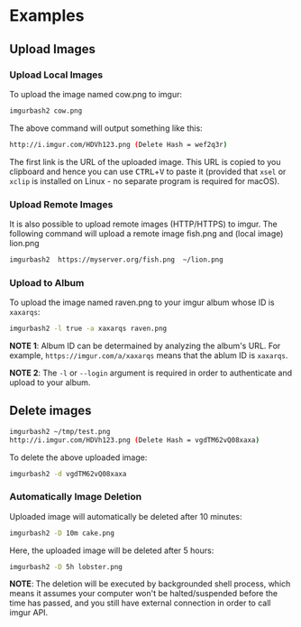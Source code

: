 # Examples

## Upload Images

### Upload Local Images

To upload the image named cow.png to imgur:
```bash
imgurbash2 cow.png
```
The above command will output something like this:
```bash
http://i.imgur.com/HDVh123.png (Delete Hash = wef2q3r)

```
The first link is the URL of the uploaded image. This URL is copied to you clipboard
and hence you can use <kbd>CTRL</kbd>+<kbd>V</kbd> to paste it (provided that `xsel`
or `xclip` is installed on Linux - no separate program is required for macOS).


### Upload Remote Images

It is also possible to upload remote images (HTTP/HTTPS) to imgur.  The following command
will upload a remote image fish.png and (local image) lion.png
```bash
imgurbash2  https://myserver.org/fish.png  ~/lion.png
```


### Upload to Album

To upload the image named raven.png to your imgur album whose ID is `xaxarqs`:
```bash
imgurbash2 -l true -a xaxarqs raven.png
```

**NOTE 1**:  Album ID can be determained by analyzing the album's URL.  For example,
`https://imgur.com/a/xaxarqs` means that the ablum ID is `xaxarqs`.

**NOTE 2**:  The `-l` or `--login` argument is required in order to authenticate and upload to
your album.




## Delete images
```bash
imgurbash2 ~/tmp/test.png
http://i.imgur.com/HDVh123.png (Delete Hash = vgdTM62vQ08xaxa)
```

To delete the above uploaded image:
```bash
imgurbash2 -d vgdTM62vQ08xaxa
```

### Automatically Image Deletion

Uploaded image will automatically be deleted after 10 minutes:

```bash
imgurbash2 -D 10m cake.png
```

Here, the uploaded image will be deleted after 5 hours:

```bash
imgurbash2 -D 5h lobster.png
```


**NOTE**:  The deletion will be executed by backgrounded shell process,
which means it assumes your computer won't be halted/suspended
before the time has passed, and you still have external connection
in order to call imgur API.
